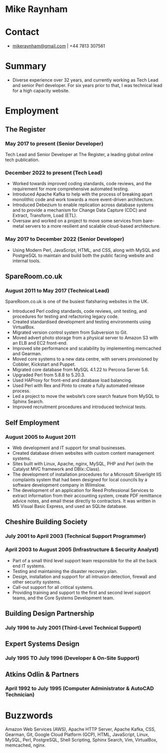 # Mike Raynham

# Contact

* mikeraynham@gmail.com | +44 7813 307561

# Summary

* Diverse experience over 32 years, and currently working as Tech Lead and
  senior Perl developer.  For six years prior to that, I was technical lead for
  a high capacity website.

# Employment

## The Register
### May 2017 to present (Senior Developer)

Tech Lead and Senior Developer at The Register, a leading global online tech
publication.

### December 2022 to present (Tech Lead)

* Worked towards improved coding standards, code reviews, and the requirement
  for more comprehensive automated testing.
* Introduced Apache Kafka to help with the process of breaking apart monolithic
  code and work towards a more event-driven architecture.
* Introduced Debezium to enable replication across database systems and to
  provide a mechanism for Change Data Capture (CDC) and Extract, Transform,
  Load (ETL).
* Oversaw and worked on a project to move some services from bare-metal servers
  to a more resilient and scalable cloud-based architecture.

### May 2017 to December 2022 (Senior Developer)

* Using Modern Perl, JavaScript, HTML, and CSS, along with MySQL and PostgreSQL
  to maintain and build both the public facing website and internal tools.

##  SpareRoom.co.uk
### August 2011 to May 2017 (Technical Lead)

SpareRoom.co.uk is one of the busiest flatsharing websites in the UK.

* Introduced Perl coding standards, code reviews, unit testing, and procedures
  for testing and refactoring legacy code.
* Created standardised development and testing environments using VirtualBox.
* Migrated version control system from Subversion to Git.
* Moved advert photo storage from a physical server to Amazon S3 with an ELB
  and EC2 front-end.
* Improved site performance and scalability by implementing memcached and
  Gearman.
* Moved core systems to a new data centre, with servers provisioned by Cobbler,
  Kickstart and Puppet.
* Migrated core database from MySQL 4.1.22 to Percona Server 5.6.
* Upgraded Perl from 5.8.8 to 5.20.3.
* Used HAProxy for front-end and database load balancing.
* Used Perl with Rex and Pinto to create a fully automated release process.
* Led a project to move the website’s core search feature from MySQL to Sphinx
  Search.
* Improved recruitment procedures and introduced technical tests.

##  Self Employment
### August 2005 to August 2011

* Web development and IT support for small businesses.
* Created database driven websites with custom content management systems.
* Sites built with Linux, Apache, nginx, MySQL, PHP and Perl (with the Catalyst
  MVC framework and DBIx::Class).
* The development of installation procedures for a Microsoft Silverlight IIS
  complaints system that had been designed for local councils by a software
  development company in Wilmslow.
* The development of an application for Reed Professional Services to extract
  information from their accounting system, create PDF remittance advice notes,
  and email these directly to contractors.  It was written in MS Visual Basic
  Express, and used an SQLite database.

##  Cheshire Building Society
### July 2001 to April 2003 (Technical Support Programmer)
### April 2003 to August 2005 (Infrastructure & Security Analyst)

* Part of a small third level support team responsible for the all the back end
  IT systems.
* Testing and maintaining the disaster recovery plan.
* Design, installation and support for all intrusion detection, firewall and
  other security systems.
* Call-out support for all critical systems.
* Providing training and support to the first and second level support teams,
  and the Core Systems Development team.

## Building Design Partnership
### July 1996 to July 2001 (Third-Level Technical Support)

## Expert Systems Design
### July 1995 TO July 1996 (Developer & On-Site Support)

## Atkins Odlin & Partners
### April 1992 to July 1995 (Computer Administrator & AutoCAD Technician)

# Buzzwords

Amazon Web Services (AWS), Apache HTTP Server, Apache Kafka, CSS, Gearman, Git,
Google Cloud Platform (GCP), HTML, JavaScript, Linux, MySQL, Perl, PostgreSQL,
Shell Scripting, Sphinx Search, Vim, VirtualBox, memcached, nginx.
